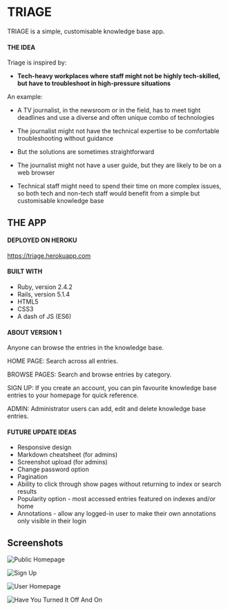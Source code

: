 # TRIAGE

TRIAGE is a simple, customisable knowledge base app.

#### THE IDEA

Triage is inspired by:

- **Tech-heavy workplaces where staff might not be highly tech-skilled, but have to troubleshoot in high-pressure situations**

An example:

- A TV journalist, in the newsroom or in the field, has to meet tight deadlines and use a diverse and often unique combo of technologies

- The journalist might not have the technical expertise to be comfortable troubleshooting without guidance

- But the solutions are sometimes straightforward

- The journalist might not have a user guide, but they are likely to be on a web browser

- Technical staff might need to spend their time on more complex issues, so both tech and non-tech staff would benefit from a simple but customisable knowledge base





## THE APP

#### DEPLOYED ON HEROKU

https://triage.herokuapp.com

#### BUILT WITH

- Ruby, version 2.4.2
- Rails, version 5.1.4
- HTML5
- CSS3
- A dash of JS (ES6)


#### ABOUT VERSION 1

Anyone can browse the entries in the knowledge base.

HOME PAGE: Search across all entries.

BROWSE PAGES: Search and browse entries by category.

SIGN UP: If you create an account, you can pin favourite knowledge base entries to your homepage for quick reference.

ADMIN: Administrator users can add, edit and delete knowledge base entries.


#### FUTURE UPDATE IDEAS

- Responsive design
- Markdown cheatsheet (for admins)
- Screenshot upload (for admins)
- Change password option
- Pagination
- Ability to click through show pages without returning to index or search results
- Popularity option - most accessed entries featured on indexes and/or home
- Annotations - allow any logged-in user to make their own annotations only visible in their login


## Screenshots

![Public Homepage](http://res.cloudinary.com/mrmy/image/upload/v1512107079/Screen_Shot_2017-12-01_at_4.41.44_pm_qycpxp.png)

![Sign Up](http://res.cloudinary.com/mrmy/image/upload/v1512107078/Screen_Shot_2017-12-01_at_4.42.03_pm_y2na5n.png)

![User Homepage](http://res.cloudinary.com/mrmy/image/upload/v1512107078/Screen_Shot_2017-12-01_at_4.42.55_pm_evttvo.png)

![Have You Turned It Off And On](http://res.cloudinary.com/mrmy/image/upload/v1512107271/Screen_Shot_2017-12-01_at_4.47.23_pm_rn0bwm.png)
